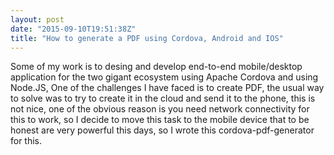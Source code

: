 ```yaml
---
layout: post
date: "2015-09-10T19:51:38Z"
title: "How to generate a PDF using Cordova, Android and IOS"
---
```


Some of my work is to desing and develop end-to-end mobile/desktop application for the two gigant ecosystem using Apache Cordova and using Node.JS, One of the challenges I have faced is to create PDF, the usual way to solve was to try to create it in the cloud and send it to the phone, this is not nice, one of the obvious reason is you need network connectivity for this to work, so I decide to move this task to the mobile device that to be honest are very powerful this days, so I wrote this cordova-pdf-generator for this.


